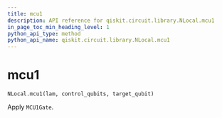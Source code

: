 ```yaml
---
title: mcu1
description: API reference for qiskit.circuit.library.NLocal.mcu1
in_page_toc_min_heading_level: 1
python_api_type: method
python_api_name: qiskit.circuit.library.NLocal.mcu1
---
```


# mcu1

<span id="qiskit.circuit.library.NLocal.mcu1" />

`NLocal.mcu1(lam, control_qubits, target_qubit)`

Apply `MCU1Gate`.

